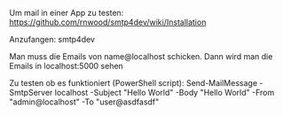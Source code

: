 Um mail in einer App zu testen:
https://github.com/rnwood/smtp4dev/wiki/Installation

Anzufangen:
smtp4dev

Man muss die Emails von name@localhost schicken. Dann wird man die Emails in localhost:5000 sehen

Zu testen ob es funktioniert (PowerShell script):
Send-MailMessage -SmtpServer localhost -Subject "Hello World" -Body "Hello World" -From "admin@localhost" -To "user@asdfasdf"